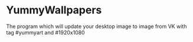 # YummyWallpapers
The program which will update your desktop image to image from VK with tag #yummyart and #1920x1080
